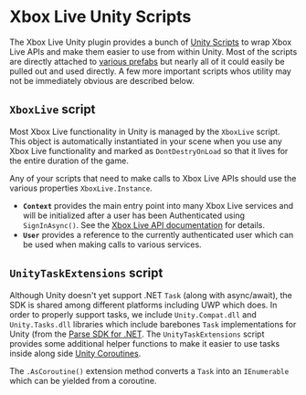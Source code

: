 # Xbox Live Unity Scripts

The Xbox Live Unity plugin provides a bunch of [Unity Scripts](https://docs.unity3d.com/Manual/CreatingAndUsingScripts.html) to wrap Xbox Live APIs and make them easier to use from within Unity.  Most of the scripts are directly attached to [various prefabs](./prefabs.md) but nearly all of it could easily be pulled out and used directly.  A few more important scripts whos utility may not be immediately obvious are described below.  

## `XboxLive` script

Most Xbox Live functionality in Unity is managed by the `XboxLive` script.  This object is automatically instantiated in your scene when you use any Xbox Live functionality and marked as `DontDestryOnLoad` so that it lives for the entire duration of the game.

Any of your scripts that need to make calls to Xbox Live APIs should use the various properties `XboxLive.Instance`.

* **`Context`** provides the main entry point into many Xbox Live services and will be initialized after a user has been Authenticated using `SignInAsync()`.  See the [Xbox Live API documentation](http://github.com/Microsoft/xbox-live-api-csharp) for details.
* **`User`** provides a reference to the currently authenticated user which can be used when making calls to various services.

## `UnityTaskExtensions` script

Although Unity doesn't yet support .NET `Task` (along with async/await), the SDK is shared among different platforms including UWP which does.  In order to properly support tasks, we include `Unity.Compat.dll` and `Unity.Tasks.dll` libraries which include barebones `Task` implementations for Unity (from the [Parse SDK for .NET](https://github.com/ParsePlatform/Parse-SDK-dotNET).  The `UnityTaskExtensions` script provides some additional helper functions to make it easier to use tasks inside along side [Unity Coroutines](https://docs.unity3d.com/Manual/Coroutines.html).  

The `.AsCoroutine()` extension method converts a `Task` into an `IEnumerable` which can be yielded from a coroutine.